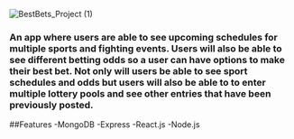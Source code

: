 ![BestBets_Project (1)](https://user-images.githubusercontent.com/94949664/174683144-3283f3bb-68f8-44d2-ac81-ab9892f3742d.png)


### An app where users are able to see upcoming schedules for multiple sports and fighting events. Users will also be able to see different betting odds so a user can have options to make their best bet. Not only will users be able to see sport schedules and odds but users will also be able to to enter multiple lottery pools and see other entries that have been previously posted.

##Features
-MongoDB
-Express
-React.js
-Node.js

